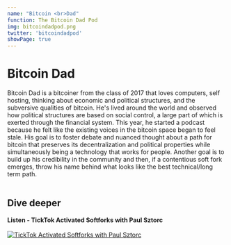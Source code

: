 ```yaml
---
name: "Bitcoin <br>Dad"
function: The Bitcoin Dad Pod
img: bitcoindadpod.png
twitter: 'bitcoindadpod'
showPage: true
---
```


# Bitcoin Dad
 
Bitcoin Dad is a bitcoiner from the class of 2017 that loves computers, self hosting, thinking about economic and political structures, and the subversive qualities of bitcoin. He's lived around the world and observed how political structures are based on social control, a large part of which is exerted through the financial system. This year, he started a podcast because he felt like the existing voices in the bitcoin space began to feel stale. His goal is to foster debate and nuanced thought about a path for bitcoin that preserves its decentralization and political properties while simultaneously being a technology that works for people. Another goal is to build up his credibility in the community and then, if a contentious soft fork emerges, throw his name behind what looks like the best technical/long term path.
<br><br>

## Dive deeper


<div class="grid grid-cols-2 gap-5">
<div class="p-3 my-2">

**Listen - TickTok Activated Softforks with Paul Sztorc**  <br><br>
[![TickTok Activated Softforks with Paul Sztorc](/content/bitcoindad1.png)](https://bitcoindadpod.fireside.fm/43/)
</div>

</div>

<br>




